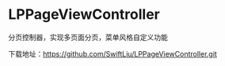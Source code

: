 # LPPageViewController
分页控制器，实现多页面分页，菜单风格自定义功能

下载地址：https://github.com/SwiftLiu/LPPageViewController.git
